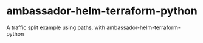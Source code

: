 # ambassador-helm-terraform-python
A traffic split example using paths, with ambassador-helm-terraform-python
